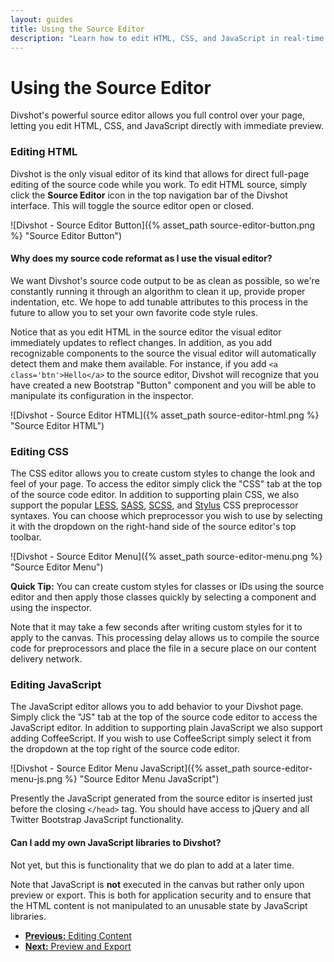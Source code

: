 ```yaml
---
layout: guides
title: Using the Source Editor
description: "Learn how to edit HTML, CSS, and JavaScript in real-time with Divshot."
---
```


<h1 class='page-header'>Using the Source Editor</h1>

<p class='lead'>Divshot's powerful source editor allows you full control over your page, letting you edit HTML, CSS, and JavaScript directly with immediate preview.</p>

<h3 id='html'>Editing HTML</h3>

Divshot is the only visual editor of its kind that allows for direct full-page editing of the source code while you work. To edit HTML source, simply click the **Source Editor** icon in the top navigation bar of the Divshot interface. This will toggle the source editor open or closed.

![Divshot - Source Editor Button]({% asset_path source-editor-button.png %} "Source Editor Button")

<div class='alert alert-info alert-question'>
  <h4>Why does my source code reformat as I use the visual editor?</h4>
  <p>We want Divshot's source code output to be as clean as possible, so we're constantly running it through an algorithm to clean it up, provide proper indentation, etc. We hope to add tunable attributes to this process in the future to allow you to set your own favorite code style rules.</p>
</div>

Notice that as you edit HTML in the source editor the visual editor immediately updates to reflect changes. In addition, as you add recognizable components to the source the visual editor will automatically detect them and make them available. For instance, if you add `<a class='btn'>Hello</a>` to the source editor, Divshot will recognize that you have created a new Bootstrap "Button" component and you will be able to manipulate its configuration in the inspector.

![Divshot - Source Editor HTML]({% asset_path source-editor-html.png %} "Source Editor HTML")

<h3 id='css'>Editing CSS</h3>

The CSS editor allows you to create custom styles to change the look and feel of your page. To access the editor simply click the "CSS" tab at the top of the source code editor. In addition to supporting plain CSS, we also support the popular [LESS](), [SASS](), [SCSS](), and [Stylus]() CSS preprocessor syntaxes. You can choose which preprocessor you wish to use by selecting it with the dropdown on the right-hand side of the source editor's top toolbar.

![Divshot - Source Editor Menu]({% asset_path source-editor-menu.png %} "Source Editor Menu")

<div class='alert alert-success'><b>Quick Tip:</b> You can create custom styles for classes or IDs using the source editor and then apply those classes quickly by selecting a component and using the inspector.</div>

Note that it may take a few seconds after writing custom styles for it to apply to the canvas. This processing delay allows us to compile the source code for preprocessors and place the file in a secure place on our content delivery network.

<h3 id='js'>Editing JavaScript</h3>

The JavaScript editor allows you to add behavior to your Divshot page. Simply click the "JS" tab at the top of the source code editor to access the JavaScript editor. In addition to supporting plain JavaScript we also support adding CoffeeScript. If you wish to use CoffeeScript simply select it from the dropdown at the top right of the source code editor.

![Divshot - Source Editor Menu JavaScript]({% asset_path source-editor-menu-js.png %} "Source Editor Menu JavaScript")

Presently the JavaScript generated from the source editor is inserted just before the closing `</head>` tag. You should have access to jQuery and all Twitter Bootstrap JavaScript functionality.

<div class='alert alert-info alert-question'>
  <h4>Can I add my own JavaScript libraries to Divshot?</h4>
  <p>Not yet, but this is functionality that we do plan to add at a later time.</p>
</div>

Note that JavaScript is **not** executed in the canvas but rather only upon preview or export. This is both for application security and to ensure that the HTML content is not manipulated to an unusable state by JavaScript libraries.

<ul class="pager">
  <li><a href="/guides/content.html"><b>Previous:</b> Editing Content</a></li>
  <li><a href="/guides/export.html"><b>Next:</b> Preview and Export</a></li>
</ul>